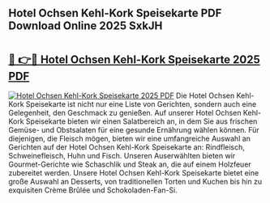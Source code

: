 ## Hotel Ochsen Kehl-Kork Speisekarte PDF Download Online 2025 SxkJH

# <h2><a href="http://gc67rze.nevu.top/?p=Hotel+Ochsen+Kehl-Kork+Speisekarte">🔗 👉🔴 Hotel Ochsen Kehl-Kork Speisekarte 2025 PDF</a></h2>

[![Hotel Ochsen Kehl-Kork Speisekarte 2025 PDF](https://i.imgur.com/dBaPXMq.png)](http://gc67rze.nevu.top/?p=Hotel+Ochsen+Kehl-Kork+Speisekarte)
Die Hotel Ochsen Kehl-Kork Speisekarte ist nicht nur eine Liste von Gerichten, sondern auch eine Gelegenheit, den Geschmack zu genießen. Auf unserer Hotel Ochsen Kehl-Kork Speisekarte bieten wir einen Salatbereich an, in dem Sie aus frischen Gemüse- und Obstsalaten für eine gesunde Ernährung wählen können. Für diejenigen, die Fleisch mögen, bieten wir eine umfangreiche Auswahl an Gerichten auf der Hotel Ochsen Kehl-Kork Speisekarte an: Rindfleisch, Schweinefleisch, Huhn und Fisch. Unseren Auserwählten bieten wir Gourmet-Gerichte wie Schaschlik und Steak an, die auf einem Holzfeuer zubereitet werden. Unsere Hotel Ochsen Kehl-Kork Speisekarte bietet eine große Auswahl an Desserts, von traditionellen Torten und Kuchen bis hin zu exquisiten Crème Brûlée und Schokoladen-Fan-Si.
